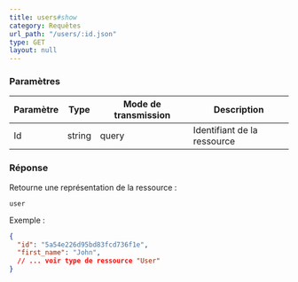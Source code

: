 ```yaml
---
title: users#show
category: Requêtes
url_path: "/users/:id.json"
type: GET
layout: null
---
```


### Paramètres

| Paramètre | **Type** | Mode de transmission | Description                |
| --------- | -------- | -------------------- | -------------------------- |
| Id        | string   | query                | Identifiant de la ressource |

### Réponse

Retourne une représentation de la ressource :

```
user
```

Exemple :

```json
{
  "id": "5a54e226d95bd83fcd736f1e",
  "first_name": "John",
  // ... voir type de ressource "User"
}
```
